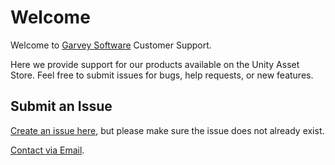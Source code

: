 # Welcome

Welcome to [Garvey Software](https://garveysoftware.com) Customer Support.

Here we provide support for our products available on the Unity Asset Store.  Feel free to submit issues for bugs, help requests, or new features.

## Submit an Issue

[Create an issue here](https://github.com/GarveySoftware/Support/issues/new), but please make sure the issue does not already exist.

[Contact via Email](mailto:support@garveysoftware.com).
